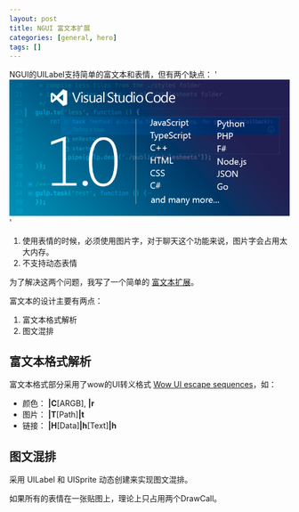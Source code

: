 ```yaml
---
layout: post
title: NGUI 富文本扩展
categories: [general, hero]
tags: []
---
```


NGUI的UILabel支持简单的富文本和表情，但有两个缺点：
'![](my_pics/2016-05-0547.png)'
1. 使用表情的时候，必须使用图片字，对于聊天这个功能来说，图片字会占用太大内存。
1. 不支持动态表情

为了解决这两个问题，我写了一个简单的 [富文本扩展](https://github.com/dpull/NGUIUtils)。

富文本的设计主要有两点：

1. 富文本格式解析
1. 图文混排

## 富文本格式解析 ##
富文本格式部分采用了wow的UI转义格式 [Wow UI escape sequences](http://wow.gamepedia.com/UI_escape_sequences)，如：

* 颜色：  **|C**[ARGB], **|r**
* 图片：  **|T**[Path]**|t**
* 链接：  **|H**[Data]**|h**[Text]**|h**

## 图文混排 ##
采用 UILabel 和 UISprite 动态创建来实现图文混排。

如果所有的表情在一张贴图上，理论上只占用两个DrawCall。

